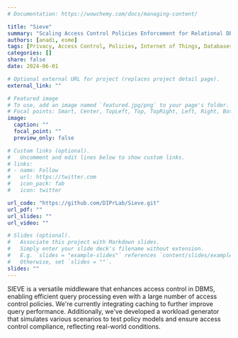 ```yaml
---
# Documentation: https://wowchemy.com/docs/managing-content/

title: "Sieve"
summary: "Scaling Access Control Policies Enforcement for Relational DBMS"
authors: [anadi, esme]
tags: [Privacy, Access Control, Policies, Internet of Things, Databases]
categories: []
share: false
date: 2024-06-01

# Optional external URL for project (replaces project detail page).
external_link: ""

# Featured image
# To use, add an image named `featured.jpg/png` to your page's folder.
# Focal points: Smart, Center, TopLeft, Top, TopRight, Left, Right, BottomLeft, Bottom, BottomRight.
image:
  caption: ""
  focal_point: ""
  preview_only: false

# Custom links (optional).
#   Uncomment and edit lines below to show custom links.
# links:
# - name: Follow
#   url: https://twitter.com
#   icon_pack: fab
#   icon: twitter

url_code: "https://github.com/DIPrLab/Sieve.git"
url_pdf: ""
url_slides: ""
url_video: ""

# Slides (optional).
#   Associate this project with Markdown slides.
#   Simply enter your slide deck's filename without extension.
#   E.g. `slides = "example-slides"` references `content/slides/example-slides.md`.
#   Otherwise, set `slides = ""`.
slides: ""
---
```



SIEVE is a versatile middleware that enhances access control in DBMS, enabling efficient query processing even with a large number of access control policies. We're currently integrating caching to further improve query performance. Additionally, we've developed a workload generator that simulates various scenarios to test policy models and ensure access control compliance, reflecting real-world conditions.